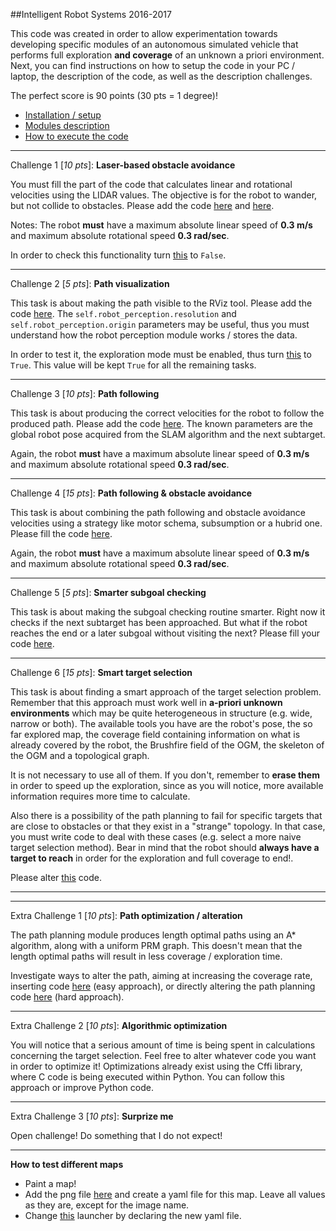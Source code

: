 ##Intelligent Robot Systems 2016-2017

This code was created in order to allow experimentation towards developing specific modules of an autonomous simulated vehicle that performs full exploration **and coverage** of an unknown a priori environment. Next, you can find instructions on how to setup the code in your PC / laptop, the description of the code, as well as the description challenges.

The perfect score is 90 points (30 pts = 1 degree)!

- [Installation / setup](https://github.com/etsardou/intelligent_robot_systems_2016/blob/master/documentation/setup.md)
- [Modules description](https://github.com/etsardou/intelligent_robot_systems_2016/blob/master/documentation/structure.md)
- [How to execute the code](https://github.com/etsardou/intelligent_robot_systems_2016/blob/master/documentation/launch_code.md)

---

Challenge 1 [*10 pts*]: **Laser-based obstacle avoidance**

You must fill the part of the code that calculates linear and rotational velocities using the LIDAR values. The objective is for the robot to wander, but not collide to obstacles. Please add the code [here](https://github.com/etsardou/intelligent_robot_systems_2016/blob/master/art_autonomous_exploration/src/speeds_assignment.py#L75) and [here](https://github.com/etsardou/intelligent_robot_systems_2016/blob/master/art_autonomous_exploration/src/speeds_assignment.py#L117).

Notes: The robot **must** have a maximum absolute linear speed of **0.3 m/s** and maximum absolute rotational speed **0.3 rad/sec**. 

In order to check this functionality turn [this](https://github.com/etsardou/intelligent_robot_systems_2016/blob/master/art_autonomous_exploration/config/autonomous_expl.yaml#L9) to ```False```.

---

Challenge 2 [*5 pts*]: **Path visualization**

This task is about making the path visible to the RViz tool. Please add the code [here](https://github.com/etsardou/intelligent_robot_systems_2016/blob/master/art_autonomous_exploration/src/navigation.py#L233). The ```self.robot_perception.resolution``` and ```self.robot_perception.origin``` parameters may be useful, thus you must understand how the robot perception module works / stores the data.

In order to test it, the exploration mode must be enabled, thus turn [this](https://github.com/etsardou/intelligent_robot_systems_2016/blob/master/art_autonomous_exploration/config/autonomous_expl.yaml#L9) to ```True```. This value will be kept ```True``` for all the remaining tasks.

---

Challenge 3 [*10 pts*]: **Path following**

This task is about producing the correct velocities for the robot to follow the produced path. Please add the code [here](https://github.com/etsardou/intelligent_robot_systems_2016/blob/master/art_autonomous_exploration/src/navigation.py#L282). The known parameters are the global robot pose acquired from the SLAM algorithm and the next subtarget.

Again, the robot **must** have a maximum absolute linear speed of **0.3 m/s** and maximum absolute rotational speed **0.3 rad/sec**.

---

Challenge 4 [*15 pts*]: **Path following & obstacle avoidance**

This task is about combining the path following and obstacle avoidance velocities using a strategy like motor schema, subsumption or a hubrid one. Please fill the code [here](https://github.com/etsardou/intelligent_robot_systems_2016/blob/master/art_autonomous_exploration/src/speeds_assignment.py#L111).

Again, the robot **must** have a maximum absolute linear speed of **0.3 m/s** and maximum absolute rotational speed **0.3 rad/sec**.

---

Challenge 5 [*5 pts*]: **Smarter subgoal checking**

This task is about making the subgoal checking routine smarter. Right now it checks if the next subtarget has been approached. But what if the robot reaches the end or a later subgoal without visiting the next? Please fill your code [here](https://github.com/etsardou/intelligent_robot_systems_2016/blob/master/art_autonomous_exploration/src/navigation.py#L102).

---

Challenge 6 [*15 pts*]: **Smart target selection**

This task is about finding a smart approach of the target selection problem. Remember that this approach must work well in **a-priori unknown environments** which may be quite heterogeneous in structure (e.g. wide, narrow or both). The available tools you have are the robot's pose, the so far explored map, the coverage field containing information on what is already covered by the robot, the Brushfire field of the OGM, the skeleton of the OGM and a topological graph.

It is not necessary to use all of them. If you don't, remember to **erase them** in order to speed up the exploration, since as you will notice, more available information requires more time to calculate. 

Also there is a possibility of the path planning to fail for specific targets that are close to obstacles or that they exist in a "strange" topology. In that case, you must write code to deal with these cases (e.g. select a more naive target selection method). Bear in mind that the robot should **always have a target to reach** in order for the exploration and full coverage to end!.

Please alter [this](https://github.com/etsardou/intelligent_robot_systems_2016/blob/master/art_autonomous_exploration/src/target_selection.py#L39) code.

---

---

Extra Challenge 1 [*10 pts*]: **Path optimization / alteration**

The path planning module produces length optimal paths using an A* algorithm, along with a uniform PRM graph. This doesn't mean that the length optimal paths will result in less coverage / exploration time.

Investigate ways to alter the path, aiming at increasing the coverage rate, inserting code [here](https://github.com/etsardou/intelligent_robot_systems_2016/blob/master/art_autonomous_exploration/src/navigation.py#L214) (easy approach), or directly altering the path planning code [here](https://github.com/etsardou/intelligent_robot_systems_2016/tree/master/art_ogmpp) (hard approach).

---

Extra Challenge 2 [*10 pts*]: **Algorithmic optimization**

You will notice that a serious amount of time is being spent in calculations concerning the target selection. Feel free to alter whatever code you want in order to optimize it! Optimizations already exist using the Cffi library, where C code is being executed within Python. You can follow this approach or improve Python code.

---

Extra Challenge 3 [*10 pts*]: **Surprize me**

Open challenge! Do something that I do not expect!

---

**How to test different maps**

- Paint a map!
- Add the png file [here](https://github.com/stdr-simulator-ros-pkg/stdr_simulator/tree/autonomous_systems/stdr_resources/maps) and create a yaml file for this map. Leave all values as they are, except for the image name.
- Change [this](https://github.com/stdr-simulator-ros-pkg/stdr_simulator/blob/autonomous_systems/stdr_launchers/launch/server_with_map_and_gui_plus_robot.launch) launcher by declaring the new yaml file.
